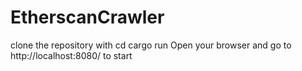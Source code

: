 # EtherscanCrawler
clone the repository with
cd 
cargo run
Open your browser and go to http://localhost:8080/ to start
